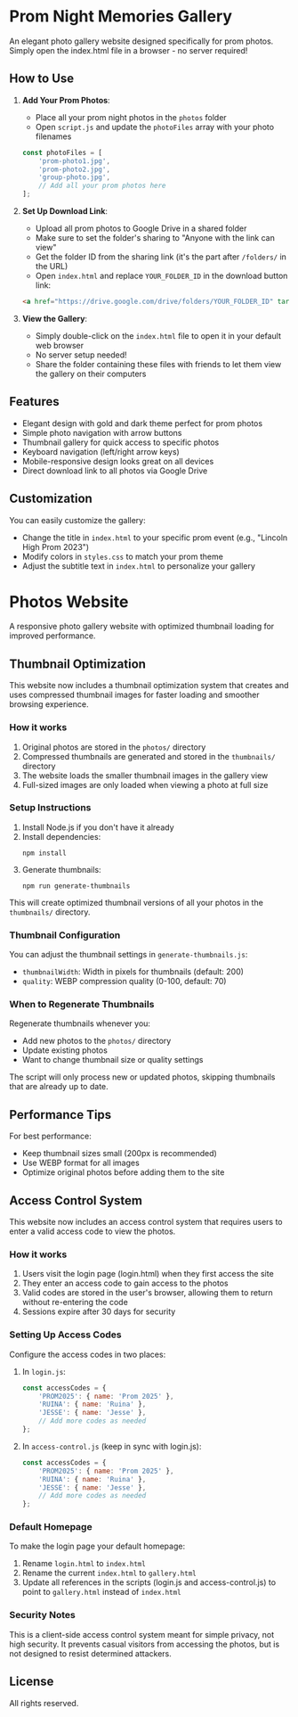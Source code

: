 # Prom Night Memories Gallery

An elegant photo gallery website designed specifically for prom photos. Simply open the index.html file in a browser - no server required!

## How to Use

1. **Add Your Prom Photos**:
   - Place all your prom night photos in the `photos` folder
   - Open `script.js` and update the `photoFiles` array with your photo filenames

   ```javascript
   const photoFiles = [
       'prom-photo1.jpg',
       'prom-photo2.jpg',
       'group-photo.jpg',
       // Add all your prom photos here
   ];
   ```

2. **Set Up Download Link**:
   - Upload all prom photos to Google Drive in a shared folder
   - Make sure to set the folder's sharing to "Anyone with the link can view"
   - Get the folder ID from the sharing link (it's the part after `/folders/` in the URL)
   - Open `index.html` and replace `YOUR_FOLDER_ID` in the download button link:

   ```html
   <a href="https://drive.google.com/drive/folders/YOUR_FOLDER_ID" target="_blank" class="download-btn">
   ```

3. **View the Gallery**:
   - Simply double-click on the `index.html` file to open it in your default web browser
   - No server setup needed!
   - Share the folder containing these files with friends to let them view the gallery on their computers

## Features

- Elegant design with gold and dark theme perfect for prom photos
- Simple photo navigation with arrow buttons
- Thumbnail gallery for quick access to specific photos
- Keyboard navigation (left/right arrow keys)
- Mobile-responsive design looks great on all devices
- Direct download link to all photos via Google Drive

## Customization

You can easily customize the gallery:

- Change the title in `index.html` to your specific prom event (e.g., "Lincoln High Prom 2023")
- Modify colors in `styles.css` to match your prom theme
- Adjust the subtitle text in `index.html` to personalize your gallery

# Photos Website

A responsive photo gallery website with optimized thumbnail loading for improved performance.

## Thumbnail Optimization

This website now includes a thumbnail optimization system that creates and uses compressed thumbnail images for faster loading and smoother browsing experience.

### How it works

1. Original photos are stored in the `photos/` directory
2. Compressed thumbnails are generated and stored in the `thumbnails/` directory
3. The website loads the smaller thumbnail images in the gallery view
4. Full-sized images are only loaded when viewing a photo at full size

### Setup Instructions

1. Install Node.js if you don't have it already
2. Install dependencies:
   ```
   npm install
   ```
3. Generate thumbnails:
   ```
   npm run generate-thumbnails
   ```

This will create optimized thumbnail versions of all your photos in the `thumbnails/` directory.

### Thumbnail Configuration

You can adjust the thumbnail settings in `generate-thumbnails.js`:

- `thumbnailWidth`: Width in pixels for thumbnails (default: 200)
- `quality`: WEBP compression quality (0-100, default: 70)

### When to Regenerate Thumbnails

Regenerate thumbnails whenever you:
- Add new photos to the `photos/` directory
- Update existing photos
- Want to change thumbnail size or quality settings

The script will only process new or updated photos, skipping thumbnails that are already up to date.

## Performance Tips

For best performance:
- Keep thumbnail sizes small (200px is recommended)
- Use WEBP format for all images
- Optimize original photos before adding them to the site

## Access Control System

This website now includes an access control system that requires users to enter a valid access code to view the photos.

### How it works

1. Users visit the login page (login.html) when they first access the site
2. They enter an access code to gain access to the photos
3. Valid codes are stored in the user's browser, allowing them to return without re-entering the code
4. Sessions expire after 30 days for security

### Setting Up Access Codes

Configure the access codes in two places:

1. In `login.js`:
   ```javascript
   const accessCodes = {
       'PROM2025': { name: 'Prom 2025' }, 
       'RUINA': { name: 'Ruina' },
       'JESSE': { name: 'Jesse' },
       // Add more codes as needed
   };
   ```

2. In `access-control.js` (keep in sync with login.js):
   ```javascript
   const accessCodes = {
       'PROM2025': { name: 'Prom 2025' }, 
       'RUINA': { name: 'Ruina' },
       'JESSE': { name: 'Jesse' },
       // Add more codes as needed
   };
   ```

### Default Homepage

To make the login page your default homepage:
1. Rename `login.html` to `index.html`
2. Rename the current `index.html` to `gallery.html`
3. Update all references in the scripts (login.js and access-control.js) to point to `gallery.html` instead of `index.html`

### Security Notes

This is a client-side access control system meant for simple privacy, not high security. It prevents casual visitors from accessing the photos, but is not designed to resist determined attackers.

## License

All rights reserved.
